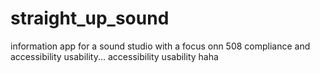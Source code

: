 straight_up_sound
=================

information app for a sound studio with a focus onn 508 compliance and accessibility usability...  accessibility usability haha
